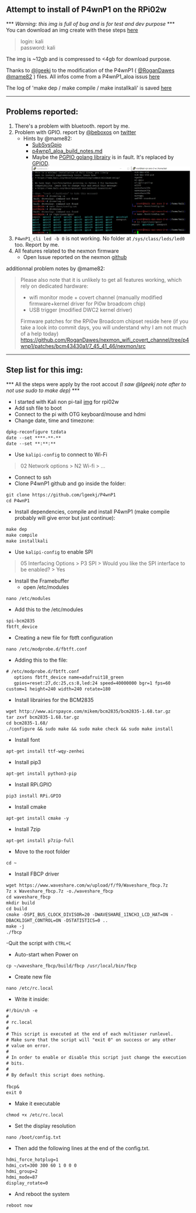 Attempt to install of P4wnP1 on the RPi02w
------
 *** *Warning: this img is full of bug and is for test and dev purpose* ***  
You can download an img create with these steps [here](https://mega.nz/file/GeBDVAAA#D4ObqjifovAYeAVQE9hv18dck8DZflD44Ct7ldrarv4)  

>login: kali  
>password: kali

The img is ~12gb and is compressed to <4gb for download purpose.

Thanks to [@lgeekj](https://github.com/lgeekj) to the modification of the P4wnP1 ( [@RoganDawes](https://github.com/rogandawes) [@mame82](https://github.com/mame82) ) files.
All infos come from a P4wnP1_aloa issus [here](https://github.com/RoganDawes/P4wnP1_aloa/issues/307)

The log of 'make dep / make compile / make installkali' is saved [here](https://github.com/V0r-T3x/My_Notes_on_P4wnP1/blob/main/P4wnP1-rpiZ2.log)

----------------------------------------------------------------------------------------------------------

Problems reported:
---------
1. There's a problem with bluetooth. report by me.
2. Problem with GPIO. report by [@beboxos](https://github.com/beboxos) on [twitter]( https://twitter.com/BeBoXoS/status/1482115934206758915 )
   - Hints by @mame82:
     - [SubSysGpio](https://github.com/RoganDawes/P4wnP1_aloa/blob/95de406b72cd1c66f987184a2f7455fcae337252/service/SubSysGpio.go#L62L70)
     - [p4wnp1_aloa_build_notes.md](https://github.com/RoganDawes/P4wnP1_aloa/blob/master/build_support/p4wnp1_aloa_build_notes.md)
     - Maybe the [PGPIO golang librairy](https://github.com/warthog618/gpio) is in fault.  It's replaced by [GPIOD](https://github.com/warthog618/gpiod).  ![PGPIO comparaison](/images/pgpio.png)
4. `P4wnP1_cli led -b 0` is not working. No folder at `/sys/class/leds/led0` too. Report by me.
3. All features related to the nexmon firmware
   - Open Issue reported on the nexmon [github](https://github.com/seemoo-lab/nexmon/issues/500)

additionnal problem notes by @mame82:

>Please also note that it is unlikely to get all features working, which rely on dedicated hardware:
>
>- wifi monitor mode + covert channel (manually modified firmware+kernel driver for Pi0w broadcom chip)
>- USB trigger (modified DWC2 kernel driver)
>
>Firmware patches for the RPi0w Broadcom chipset reside here (if you take a look into commit days, you will understand why I am not much of a help today)
>https://github.com/RoganDawes/nexmon_wifi_covert_channel/tree/p4wnp1/patches/bcm43430a1/7_45_41_46/nexmon/src

----------------------------------------------------------------------------------------------------------

Step list for this img:
----------
*** All the steps were apply by the root accout *_(I saw @lgeekj note after to not use sudo to make dep)_* ***  
- I started with Kali non pi-tail [img](https://kali.download/arm-images/kali-2021.4/kali-linux-2021.4-rpi-zero-2-w-armhf.img.xz) for rpi02w  
- Add ssh file to boot  
- Connect to the pi with OTG keyboard/mouse and hdmi  
- Change date, time and timezone:
```
dpkg-reconfigure tzdata  
date --set ****-**-**  
date --set **:**:**  
```
- Use `kalipi-config` to connect to Wi-Fi  
> 02 Network options > N2 Wi-fi > ...  
- Connect to ssh  
- Clone P4wnP1 github and go inside the folder:
```
git clone https://github.com/lgeekj/P4wnP1  
cd P4wnP1  
```
- Install dependencies, compile and install P4wnP1 (make compile probably will give error but just continue):
```
make dep  
make compile  
make installkali  
```
- Use `kalipi-config` to enable SPI  
>05 Interfacing Options > P3 SPI > Would you like the SPI interface to be enabled? > Yes  
- Install the Framebuffer  
   - open /etc/modules
```
nano /etc/modules
```
   - Add this to the /etc/modules
```
spi-bcm2835  
fbtft_device  
```
- Creating a new file for fbtft configuration  
```
nano /etc/modprobe.d/fbtft.conf
```
   - Adding this to the file:
```
# /etc/modprobe.d/fbtft.conf  
   options fbtft_device name=adafruit18_green   
   gpios=reset:27,dc:25,cs:8,led:24 speed=40000000 bgr=1 fps=60 custom=1 height=240 width=240 rotate=180  
```
- Install librairies for the BCM2835  
```
wget http://www.airspayce.com/mikem/bcm2835/bcm2835-1.68.tar.gz  
tar zxvf bcm2835-1.68.tar.gz  
cd bcm2835-1.68/  
./configure && sudo make && sudo make check && sudo make install  
```
- Install font
```
apt-get install ttf-wqy-zenhei  
```
- Install pip3
```
apt-get install python3-pip  
```
- Install RPi.GPIO
```
pip3 install RPi.GPIO  
```
- Install cmake
```
apt-get install cmake -y  
```
- Install 7zip
```
apt-get install p7zip-full  
```
- Move to the root folder
```
cd ~  
```
- Install FBCP driver
```
wget https://www.waveshare.com/w/upload/f/f9/Waveshare_fbcp.7z  
7z x Waveshare_fbcp.7z -o./waveshare_fbcp  
cd waveshare_fbcp  
mkdir build  
cd build  
cmake -DSPI_BUS_CLOCK_DIVISOR=20 -DWAVESHARE_1INCH3_LCD_HAT=ON -DBACKLIGHT_CONTROL=ON -DSTATISTICS=0 ..  
make -j  
./fbcp  
```
-Quit the script with `CTRL+C`  
- Auto-start when Power on  
```
cp ~/waveshare_fbcp/build/fbcp /usr/local/bin/fbcp  
```
- Create new file  
```
nano /etc/rc.local  
```
- Write it inside:  
```
#!/bin/sh -e
#
# rc.local
#
# This script is executed at the end of each multiuser runlevel.
# Make sure that the script will "exit 0" on success or any other
# value on error.
#
# In order to enable or disable this script just change the execution
# bits.
#
# By default this script does nothing.

fbcp&
exit 0
```
- Make it executable
```
chmod +x /etc/rc.local  
```
- Set the display resolution  
```
nano /boot/config.txt  
```
- Then add the following lines at the end of the config.txt.  
```
hdmi_force_hotplug=1  
hdmi_cvt=300 300 60 1 0 0 0  
hdmi_group=2  
hdmi_mode=87  
display_rotate=0  
```
- And reboot the system
```
reboot now
```
